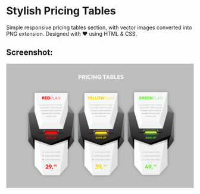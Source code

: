 # Stylish Pricing Tables

Simple responsive pricing tables section, with vector images converted into PNG extension. Designed with ❤ using HTML & CSS.

## Screenshot:

![Large Screens](https://github.com/nayel969/Stylish-Pricing-Tables/blob/main/screenshots/Large%20screens.png?raw=true)

